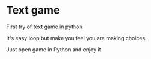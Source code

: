 # Text game
First try of text game in python 

It's easy loop but make you feel you are making choices

Just open game in Python and enjoy it 
